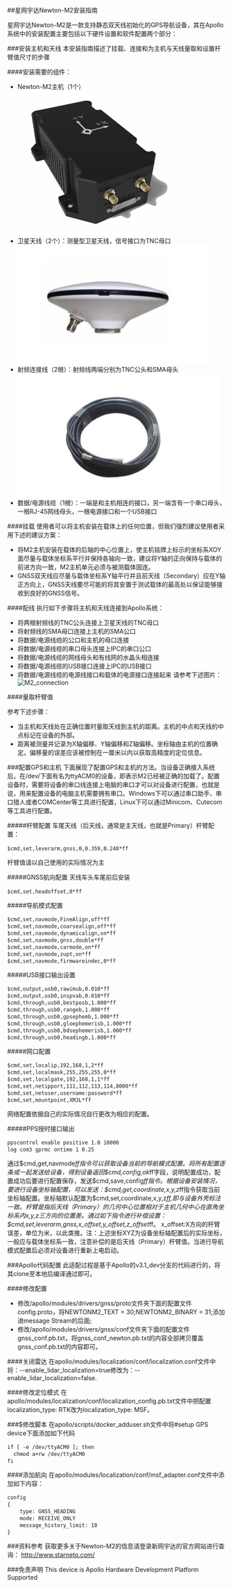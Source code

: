 ##星网宇达Newton-M2安装指南

星网宇达Newton-M2是一款支持静态双天线初始化的GPS导航设备，其在Apollo系统中的安装配置主要包括以下硬件设置和软件配置两个部分：

###安装主机和天线
本安装指南描述了挂载、连接和为主机与天线量取和设置杆臂值尺寸的步骤

####安装需要的组件：

- Newton-M2主机（1个）
![M2_host](images/M2_host.png)
- 卫星天线（2个）：测量型卫星天线，信号接口为TNC母口
![M2_antenna](images/M2_antenna.png)
- 射频连接线（2根）：射频线两端分别为TNC公头和SMA母头
![M2_cable](images/M2_cable.png)
- 数据/电源线缆（1根）：一端是和主机相连的接口，另一端含有一个串口母头，一根RJ-45网线母头，一根电源接口和一个USB接口

####挂载
使用者可以将主机安装在载体上的任何位置，但我们强烈建议使用者采用下述的建议方案：

- 将M2主机安装在载体的后轴的中心位置上，使主机铭牌上标示的坐标系XOY面尽量与载体坐标系平行并保持各轴向一致，建议将Y轴的正向保持与载体的前进方向一致，M2主机单元必须与被测载体固连。
- GNSS双天线应尽量与载体坐标系Y轴平行并且前天线（Secondary）应在Y轴正方向上，GNSS天线要尽可能的将其安置于测试载体的最高处以保证能够接收到良好的GNSS信号。

####配线
执行如下步骤将主机和天线连接到Apollo系统：

- 将两根射频线的TNC公头连接上卫星天线的TNC母口
- 将射频线的SMA母口连接上主机的SMA公口
- 将数据/电源线缆的公口和主机的母口连接
- 将数据/电源线缆的串口母头连接上IPC的串口公口
- 将数据/电源线缆的网线母头和有线网的水晶头相连接
- 将数据/电源线缆的USB接口连接上IPC的USB接口
- 将数据/电源线缆的电源线接口和载体的电源接口连接起来
请参考下述图片：
![M2_connection](images/M2_connection.png)

####量取杆臂值

参考下述步骤：

- 当主机和天线处在正确位置时量取天线到主机的距离。主机的中点和天线的中点标记在设备的外部。
- 距离被测量并记录为X轴偏移、Y轴偏移和Z轴偏移。坐标轴由主机的位置确定。偏移量的误差应该被控制在一厘米以内以获取高精度的定位信息。

###配置GPS和主机
下面展现了配置GPS和主机的方法。当设备正确接入系统后，在/dev/下面有名为ttyACM0的设备，即表示M2已经被正确的加载了。配置设备时，需要将设备的串口线连接上电脑的串口才可以对设备进行配置，也就是说，用来配置设备的电脑主机需要拥有串口。Windows下可以通过串口助手、串口猎人或者COMCenter等工具进行配置，Linux下可以通过Minicom、Cutecom等工具进行配置。

#####杆臂配置
车尾天线（后天线，通常是主天线，也就是Primary）杆臂配置：

`$cmd,set,leverarm,gnss,0,0.359,0.248*ff`

杆臂值请以自己使用的实际情况为主

#####GNSS航向配置
天线车头车尾前后安装

`$cmd,set,headoffset,0*ff`  

#####导航模式配置
```
$cmd,set,navmode,FineAlign,off*ff
$cmd,set,navmode,coarsealign,off*ff
$cmd,set,navmode,dynamicalign,on*ff
$cmd,set,navmode,gnss,double*ff
$cmd,set,navmode,carmode,on*ff
$cmd,set,navmode,zupt,on*ff
$cmd,set,navmode,firmwareindec,0*ff
```
#####USB接口输出设置
```
$cmd,output,usb0,rawimub,0.010*ff
$cmd,output,usb0,inspvab,0.010*ff
$cmd,through,usb0,bestposb,1.000*ff
$cmd,through,usb0,rangeb,1.000*ff
$cmd,through,usb0,gpsephemb,1.000*ff
$cmd,through,usb0,gloephemerisb,1.000*ff
$cmd,through,usb0,bdsephemerisb,1.000*ff
$cmd,through,usb0,headingb,1.000*ff
```
#####网口配置
```
$cmd,set,localip,192,168,1,2*ff
$cmd,set,localmask,255,255,255,0*ff
$cmd,set,localgate,192,168,1,1*ff
$cmd,set,netipport,111,112,113,114,8000*ff
$cmd,set,netuser,username:password*ff
$cmd,set,mountpoint,XMJL*ff
```
网络配置依据自己的实际情况自行更改为相应的配置。

#####PPS授时接口输出
```
ppscontrol enable positive 1.0 10000
log com3 gprmc ontime 1 0.25
```

通过\$cmd,get,navmode*ff指令可以获取设备当前的导航模式配置。将所有配置逐条或一起发送给设备，得到设备返回\$cmd,config,ok*ff字段，说明配置成功，配置成功后要进行配置保存，发送\$cmd,save,config*ff指令。根据设备安装情况，要进行设备坐标轴配置，可以发送：\$cmd,get,coordinate,x,y,z*ff指令获取当前坐标轴配置。坐标轴默认配置为\$cmd,set,coordinate,x,y,z*ff,即与设备外壳标注一致。杆臂是指后天线（Primary）的几何中心位置相对于主机几何中心在直角坐标系内x,y,z三方向的位置差。通过如下指令进行补偿设置：\$cmd,set,leverarm,gnss,x_offset,y_offset,z_offset*ff。
x_offset:X方向的杆臂误差，单位为米，以此类推。注：上述坐标XYZ为设备坐标轴配置后的实际坐标，一般应与载体坐标系一致，注意补偿的是后天线（Primary）杆臂值。当进行导航模式配置后必须对设备进行重新上电启动。

###Apollo代码配置
此适配过程是基于Apollo的v3.1_dev分支的代码进行的，将其clone至本地后编译通过即可。

####修改配置

- 修改/apollo/modules/drivers/gnss/proto文件夹下面的配置文件config.proto，将NEWTONM2_TEXT = 30;NEWTONM2_BINARY = 31;添加进message Stream的后面;
- 修改/apollo/modules/drivers/gnss/conf文件夹下面的配置文件gnss_conf.pb.txt，将gnss_conf_newton.pb.txt的内容全部拷贝覆盖gnss_conf.pb.txt的内容即可。

####关闭雷达
在apollo/modules/localization/conf/localization.conf文件中将：--enable_lidar_localization=true修改为：--enable_lidar_localization=false.

####修改定位模式
在apollo/modules/localization/conf/localization_config.pb.txt文件中把配置localization_type: RTK改为localization_type: MSF。

###$修改脚本
在apollo/scripts/docker_adduser.sh文件中将#setup GPS device下面添加如下代码
```
if [ -e /dev/ttyACM0 ]; then
  chmod a+rw /dev/ttyACM0
fi
```
####添加航向
在apollo/modules/localization/conf/msf_adapter.conf文件中添加如下内容：
```
config
{
    type: GNSS_HEADING
    mode: RECEIVE_ONLY
    message_history_limit: 10
}
```
###资料参考
获取更多关于Newton-M2的信息请登录新网宇达的官方网站进行查询：
http://www.starneto.com/

###免责声明
This device is Apollo Hardware Development Platform Supported

